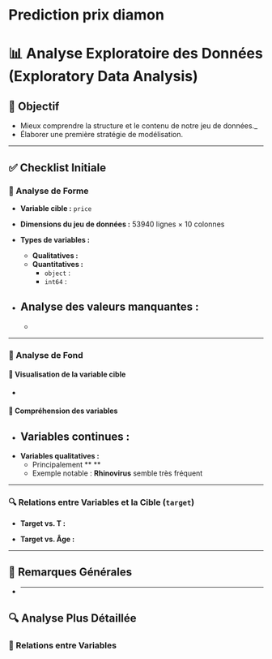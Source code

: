 # Prediction prix diamon

# 📊 Analyse Exploratoire des Données (Exploratory Data Analysis)

## 🎯 Objectif

- Mieux comprendre la structure et le contenu de notre jeu de données.\_
- Élaborer une première stratégie de modélisation.

---

## ✅ Checklist Initiale

### 🔹 Analyse de Forme

- **Variable cible :** `price`
- **Dimensions du jeu de données :** 53940 lignes × 10 colonnes
- **Types de variables :**

  - **Qualitatives :**
  - **Quantitatives :**
    - `object` :
    - `int64` :

- ## **Analyse des valeurs manquantes :**
  -

---

### 🔹 Analyse de Fond

#### 🎯 Visualisation de la variable cible

-

#### 📌 Compréhension des variables

- ## **Variables continues :**
- **Variables qualitatives :**
  - Principalement \*\* \*\*
  - Exemple notable : **Rhinovirus** semble très fréquent

---

### 🔍 Relations entre Variables et la Cible (`target`)

- **Target vs. T :**

- **Target vs. Âge :**

---

## 🧠 Remarques Générales

- ***

## 🔍 Analyse Plus Détaillée

### 🔄 Relations entre Variables
